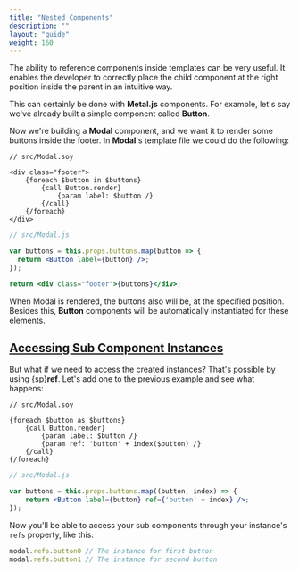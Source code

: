 ```yaml
---
title: "Nested Components"
description: ""
layout: "guide"
weight: 160
---
```


<article>

The ability to reference components inside templates can be very useful. It
enables the developer to correctly place the child component at the right
position inside the parent in an intuitive way.

This can certainly be done with **Metal.js** components. For example, let's say
we've already built a simple component called **Button**.

Now we're building a **Modal** component, and we want it to render some buttons
inside the footer. In **Modal**'s template file we could do the following:

```soy
// src/Modal.soy

<div class="footer">
    {foreach $button in $buttons}
        {call Button.render}
            {param label: $button /}
        {/call}
    {/foreach}
</div>
```
```jsx
// src/Modal.js

var buttons = this.props.buttons.map(button => {
  return <Button label={button} />;
});

return <div class="footer">{buttons}</div>;
```

When Modal is rendered, the buttons also will be, at the specified position.
Besides this, **Button** components will be automatically instantiated for
these elements.

</article>

<article id="accessing_sub_component_instances">

## [Accessing Sub Component Instances](#accessing_sub_component_instances)

But what if we need to access the created instances? That's possible by using
{sp}**ref**. Let's add one to the previous example and see what happens:

```soy
// src/Modal.soy

{foreach $button as $buttons}
    {call Button.render}
        {param label: $button /}
        {param ref: 'button' + index($button) /}
    {/call}
{/foreach}
```
```jsx
// src/Modal.js

var buttons = this.props.buttons.map((button, index) => {
    return <Button label={button} ref={'button' + index} />;
});
```

Now you'll be able to access your sub components through your instance's `refs` property, like this:

```javascript
modal.refs.button0 // The instance for first button
modal.refs.button1 // The instance for second button
```

</article>